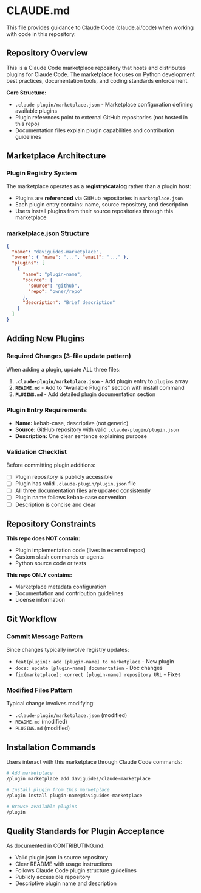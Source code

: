 # CLAUDE.md

This file provides guidance to Claude Code (claude.ai/code) when working with code in this repository.

## Repository Overview

This is a Claude Code marketplace repository that hosts and distributes plugins for Claude Code. The marketplace focuses on Python development best practices, documentation tools, and coding standards enforcement.

**Core Structure:**
- `.claude-plugin/marketplace.json` - Marketplace configuration defining available plugins
- Plugin references point to external GitHub repositories (not hosted in this repo)
- Documentation files explain plugin capabilities and contribution guidelines

## Marketplace Architecture

### Plugin Registry System
The marketplace operates as a **registry/catalog** rather than a plugin host:
- Plugins are **referenced** via GitHub repositories in `marketplace.json`
- Each plugin entry contains: name, source repository, and description
- Users install plugins from their source repositories through this marketplace

### marketplace.json Structure
```json
{
  "name": "daviguides-marketplace",
  "owner": { "name": "...", "email": "..." },
  "plugins": [
    {
      "name": "plugin-name",
      "source": {
        "source": "github",
        "repo": "owner/repo"
      },
      "description": "Brief description"
    }
  ]
}
```

## Adding New Plugins

### Required Changes (3-file update pattern)
When adding a plugin, update ALL three files:

1. **`.claude-plugin/marketplace.json`** - Add plugin entry to `plugins` array
2. **`README.md`** - Add to "Available Plugins" section with install command
3. **`PLUGINS.md`** - Add detailed plugin documentation section

### Plugin Entry Requirements
- **Name:** kebab-case, descriptive (not generic)
- **Source:** GitHub repository with valid `.claude-plugin/plugin.json`
- **Description:** One clear sentence explaining purpose

### Validation Checklist
Before committing plugin additions:
- [ ] Plugin repository is publicly accessible
- [ ] Plugin has valid `.claude-plugin/plugin.json` file
- [ ] All three documentation files are updated consistently
- [ ] Plugin name follows kebab-case convention
- [ ] Description is concise and clear

## Repository Constraints

**This repo does NOT contain:**
- Plugin implementation code (lives in external repos)
- Custom slash commands or agents
- Python source code or tests

**This repo ONLY contains:**
- Marketplace metadata configuration
- Documentation and contribution guidelines
- License information

## Git Workflow

### Commit Message Pattern
Since changes typically involve registry updates:
- `feat(plugin): add [plugin-name] to marketplace` - New plugin
- `docs: update [plugin-name] documentation` - Doc changes
- `fix(marketplace): correct [plugin-name] repository URL` - Fixes

### Modified Files Pattern
Typical change involves modifying:
- `.claude-plugin/marketplace.json` (modified)
- `README.md` (modified)
- `PLUGINS.md` (modified)

## Installation Commands

Users interact with this marketplace through Claude Code commands:

```bash
# Add marketplace
/plugin marketplace add daviguides/claude-marketplace

# Install plugin from this marketplace
/plugin install plugin-name@daviguides-marketplace

# Browse available plugins
/plugin
```

## Quality Standards for Plugin Acceptance

As documented in CONTRIBUTING.md:
- Valid plugin.json in source repository
- Clear README with usage instructions
- Follows Claude Code plugin structure guidelines
- Publicly accessible repository
- Descriptive plugin name and description
